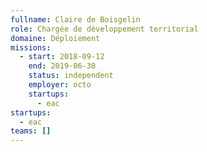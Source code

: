 ```yaml
---
fullname: Claire de Boisgelin
role: Chargée de développement territorial
domaine: Déploiement
missions:
  - start: 2018-09-12
    end: 2019-06-30
    status: independent
    employer: octo
    startups:
      - eac
startups:
  - eac
teams: []
---
```

